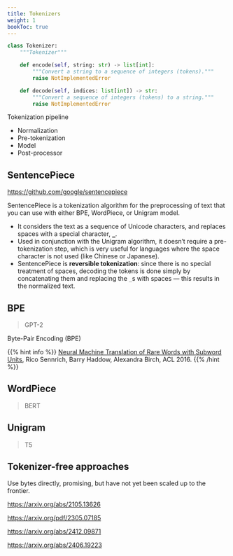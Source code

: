 ```yaml
---
title: Tokenizers
weight: 1
bookToc: true
---
```



```python
class Tokenizer:
    """Tokenizer"""

    def encode(self, string: str) -> list[int]:
        """Convert a string to a sequence of integers (tokens)."""
        raise NotImplementedError

    def decode(self, indices: list[int]) -> str:
        """Convert a sequence of integers (tokens) to a string."""
        raise NotImplementedError
```

Tokenization pipeline
- Normalization
- Pre-tokenization
- Model
- Post-processor

## SentencePiece

https://github.com/google/sentencepiece

SentencePiece is a tokenization algorithm for the preprocessing of text that you can use with either BPE, WordPiece, or Unigram model.
- It considers the text as a sequence of Unicode characters, and replaces spaces with a special character, `▁`.
- Used in conjunction with the Unigram algorithm, it doesn’t require a pre-tokenization step, which is very useful for languages where the space character is not used (like Chinese or Japanese).
- SentencePiece is **reversible tokenization**: since there is no special treatment of spaces, decoding the tokens is done simply by concatenating them and replacing the `_`s with spaces — this results in the normalized text.

## BPE

> GPT-2

Byte-Pair Encoding (BPE)

{{% hint info %}}
[Neural Machine Translation of Rare Words with Subword Units](https://arxiv.org/abs/1508.07909), Rico Sennrich, Barry Haddow, Alexandra Birch, ACL 2016.
{{% /hint %}}




## WordPiece

> BERT

## Unigram

> T5

## Tokenizer-free approaches

Use bytes directly, promising, but have not yet been scaled up to the frontier.

https://arxiv.org/abs/2105.13626

https://arxiv.org/pdf/2305.07185

https://arxiv.org/abs/2412.09871

https://arxiv.org/abs/2406.19223
